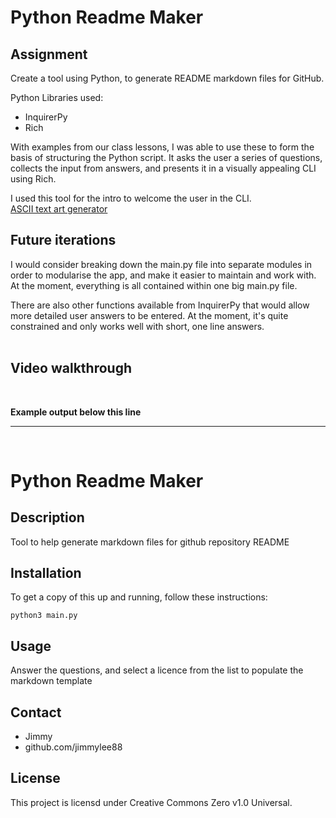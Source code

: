 # Python Readme Maker

## Assignment
Create a tool using Python, to generate README markdown files for GitHub.

Python Libraries used:
- InquirerPy
- Rich

With examples from our class lessons, I was able to use these to form the basis of structuring the Python script. It asks the user a series of questions, collects the input from answers, and presents it in a visually appealing CLI using Rich.

I used this tool for the intro to welcome the user in the CLI.<br>
[ASCII text art generator](https://patorjk.com/software/taag/#p=display&f=Terrace&t=Hello%21&x=none&v=4&h=4&w=80&we=false)

## Future iterations
I would consider breaking down the main.py file into separate modules in order to modularise the app, and make it easier to maintain and work with. At the moment, everything is all contained within one big main.py file.

There are also other functions available from InquirerPy that would allow more detailed user answers to be entered. At the moment, it's quite constrained and only works well with short, one line answers.
<br><br>

## Video walkthrough

<br>

**Example output below this line**

___
<br>

# Python Readme Maker

## Description
Tool to help generate markdown files for github repository README

## Installation
To get a copy of this up and running, follow these instructions:
```
python3 main.py
```

## Usage
Answer the questions, and select a licence from the list to populate the markdown template

## Contact
- Jimmy
- github.com/jimmylee88

## License
This project is licensd under Creative Commons Zero v1.0 Universal.
    

